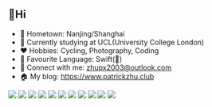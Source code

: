 


## 👋Hi 

- 👋 Hometown: Nanjing/Shanghai
- 🏫 Currently studying at UCL(University College London)
- ❤️ Hobbies: Cycling, Photography, Coding
- 🔭 Favourite Language: Swift()
- 💬 Connect with me: zhupx2003@outlook.com
- 🏠 My blog: https://www.patrickzhu.club

![](https://img.shields.io/badge/Swift-FA7343?style=flat-square&logo=swift&logoColor=white)
![](https://img.shields.io/badge/-Python-3776AB?style=flat-square&logo=python&logoColor=ffffff)
![](https://img.shields.io/badge/Markdown-000000?style=flat-square&logo=markdown&logoColor=white)
![](https://img.shields.io/badge/-Git-red?style=flat-square&logo=git&logoColor=fff)
![](https://img.shields.io/badge/Xcode-007ACC?style=flat-square&logo=Xcode&logoColor=white)
![](https://img.shields.io/badge/-macOS-lightgrey?style=flat-square&logo=apple&logoColor=fff)
![](https://img.shields.io/badge/-Windows-0078D6?style=flat-square&logo=Windows)
![](https://img.shields.io/badge/Linux-FCC624?style=flat-square&logo=linux&logoColor=black)
![](https://img.shields.io/badge/-Nginx-269539?style=flat-square&logo=nginx&logoColor=ffffff)
![](https://img.shields.io/badge/GitHub_Actions-2088FF?style=flat-square&logo=github-actions&logoColor=white)
![](https://img.shields.io/badge/iTerm2-000000?style=flat-square&logo=iterm2&logoColor=white)


<!--
**OOXXXX/OOXXXX** is a ✨ _special_ ✨ repository because its `README.md` (this file) appears on your GitHub profile.

Here are some ideas to get you started:

- 🔭 I’m currently working on ...
- 🌱 I’m currently learning ...
- 👯 I’m looking to collaborate on ...
- 🤔 I’m looking for help with ...
- 💬 Ask me about ...
- 📫 How to reach me: ...
- 😄 Pronouns: ...
- ⚡ Fun fact: ...
-->
